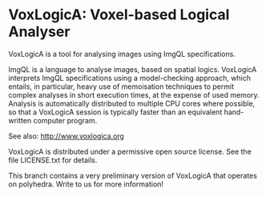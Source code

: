VoxLogicA: Voxel-based Logical Analyser
=======================================

VoxLogicA is a tool for analysing images using ImgQL specifications.

ImgQL is a language to analyse images, based on spatial logics. VoxLogicA
interprets ImgQL specifications using a model-checking approach, which entails,
in particular, heavy use of memoisation techniques to permit complex analyses in
short execution times, at the expense of used memory. Analysis is automatically
distributed to multiple CPU cores where possible, so that a VoxLogicA session is
typically faster than an equivalent hand-written computer program.

See also: http://www.voxlogica.org 

VoxLogicA is distributed under a permissive open source license. See the file
LICENSE.txt for details.

This branch contains a very preliminary version of VoxLogicA that operates on polyhedra.  Write to us for more information!

